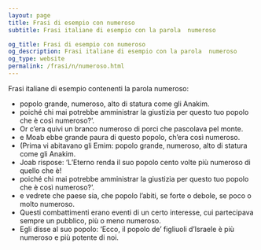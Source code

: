```yaml
---
layout: page
title: Frasi di esempio con numeroso 
subtitle: Frasi italiane di esempio con la parola  numeroso

og_title: Frasi di esempio con numeroso 
og_description: Frasi italiane di esempio con la parola  numeroso
og_type: website
permalink: /frasi/n/numeroso.html
---
```


Frasi italiane di esempio contenenti la parola numeroso:


- popolo grande, numeroso, alto di statura come gli Anakim.
- poiché chi mai potrebbe amministrar la giustizia per questo tuo popolo che è così numeroso?’.
- Or c’era quivi un branco numeroso di porci che pascolava pel monte.
- e Moab ebbe grande paura di questo popolo, ch’era così numeroso.
- (Prima vi abitavano gli Emim: popolo grande, numeroso, alto di statura come gli Anakim.
- Joab rispose: ‘L’Eterno renda il suo popolo cento volte più numeroso di quello che è!
- poiché chi mai potrebbe amministrar la giustizia per questo tuo popolo che è così numeroso?’.
- e vedrete che paese sia, che popolo l’abiti, se forte o debole, se poco o molto numeroso.
- Questi combattimenti erano eventi di un certo interesse, cui partecipava sempre un pubblico, più o meno numeroso.
- Egli disse al suo popolo: ‘Ecco, il popolo de’ figliuoli d’Israele è più numeroso e più potente di noi.
